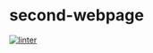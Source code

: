 # second-webpage
[![linter](https://github.com/MmeiyuC/second-webpage/workflows/linter/badge.svg)](https://github.com/marketplace/actions/super-linter) 
